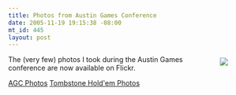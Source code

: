 ```yaml
--- 
title: Photos from Austin Games Conference
date: 2005-11-19 19:15:38 -08:00
mt_id: 445
layout: post
---
```

<div style='float:right;width:70;height:70;padding:5px;'><A HREF='http://www.gameconference.com'><IMG SRC='http://images.nonpolynomial.com/nonpolynomial.com/blog/agc.jpg' border="0" /></A></div>

The (very few) photos I took during the Austin Games conference are now available on Flickr.

<A HREF='http://www.flickr.com/photos/80226255@N00/sets/1401410/'>AGC Photos</A>
<A HREF='http://www.flickr.com/photos/80226255@N00/sets/1401450/'>Tombstone Hold'em Photos</A> 
